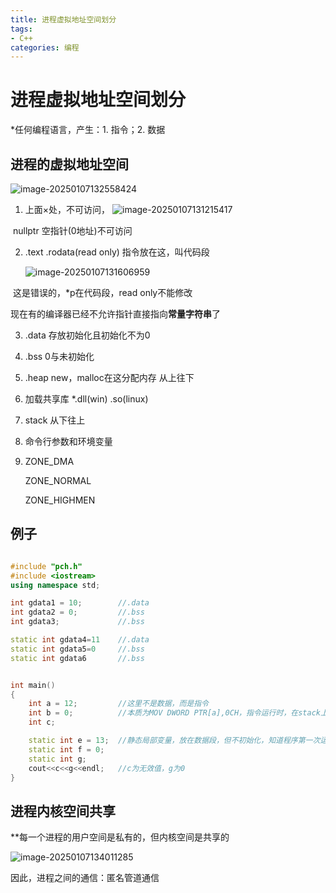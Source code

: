 ```yaml
---
title: 进程虚拟地址空间划分
tags: 
- C++
categories: 编程
---
```



# 进程虚拟地址空间划分

*任何编程语言，产生：1. 指令；2. 数据

## 进程的虚拟地址空间



![image-20250107132558424](https://cdn.jsdelivr.net/gh/Yolo-ZZY/Image/image-20250107132558424.png)



1. 上面×处，不可访问，        ![image-20250107131215417](https://cdn.jsdelivr.net/gh/Yolo-ZZY/Image/image-20250107131215417.png)



​                                     nullptr 空指针(0地址)不可访问





2. .text    .rodata(read only)   指令放在这，叫代码段        

   ![image-20250107131606959](https://cdn.jsdelivr.net/gh/Yolo-ZZY/Image/image-20250107131606959.png)

​			这是错误的，*p在代码段，read only不能修改

​			现在有的编译器已经不允许指针直接指向**常量字符串**了



3.  .data   存放初始化且初始化不为0 





4.  .bss       0与未初始化

 



5.  .heap   new，malloc在这分配内存  从上往下





6.  加载共享库    *.dll(win)       .so(linux)





6. stack  从下往上





7. 命令行参数和环境变量





8. ZONE_DMA 

   ZONE_NORMAL

   ZONE_HIGHMEN

## 例子

``` C++

#include "pch.h" 
#include <iostream>
using namespace std;

int gdata1 = 10;      	//.data
int gdata2 = 0;			//.bss
int gdata3;				//.bss

static int gdata4=11	//.data
static int gdata5=0		//.bss
static int gdata6		//.bss


int main()
{
	int a = 12;			//这里不是数据，而是指令
	int b = 0;			//本质为MOV DWORD PTR[a],0CH，指令运行时，在stack上开辟4B存放12这个和数据
	int c;				

	static int e = 13;	//静态局部变量，放在数据段，但不初始化，知道程序第一次运行到他们才开始初始化，因此e在.data,fg在.bss
	static int f = 0;
	static int g;
	cout<<c<<g<<endl;	//c为无效值，g为0
}

```
## 进程内核空间共享
**每一个进程的用户空间是私有的，但内核空间是共享的

![image-20250107134011285](C:\Users\yolo\AppData\Roaming\Typora\typora-user-images\image-20250107134011285.png)

因此，进程之间的通信：匿名管道通信